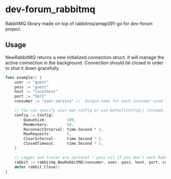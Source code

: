 # dev-forum_rabbitmq
RabbitMQ library made on top of rabbitmq/amqp091-go for dev-forum project. 


## Usage
 NewRabbitMQ returns a new initialized connection struct.
 It will manage the active connection in the background.
 Connection should be closed in order to shut it down gracefully.

```go
func example() {
	user := "guest"
	pass := "guest"
	host := "localhost"
	port := "5672"
	consumer := "user-service" //  Unique name for each consumer used to sign messages.

	// You can specify your own config or use DefaultConfig() instead.
	config := Config{
		QueueSize:         100,
		MaxWorkers:        50,
		ReconnectInterval: time.Second * 2,
		MaxRequests:       5,
		ClearInterval:     time.Second * 5,
		ClosedTimeout:     time.Second * 5,
	}

	// Logger and tracer are optional - pass nil if you don't want Rabbit to log or trace.
	rabbit := rabbitmq.NewRabbitMQ(consumer, user, pass, host, port, config, nil, nil)
	defer rabbit.Close()
}
```